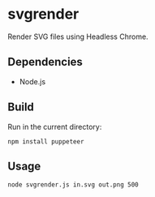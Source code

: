 # svgrender

Render SVG files using Headless Chrome.

## Dependencies

- Node.js

## Build

Run in the current directory:

```
npm install puppeteer
```

## Usage

```
node svgrender.js in.svg out.png 500
```
